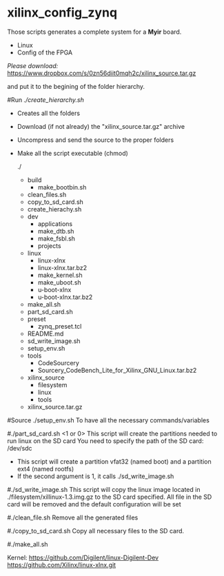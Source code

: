 # xilinx_config_zynq


Those scripts generates a complete system for a **Myir** board.
- Linux
- Config of the FPGA


*Please download:*
	https://www.dropbox.com/s/0zn56diit0mqh2c/xilinx_source.tar.gz

and put it to the begining of the folder hierarchy.


#Run *./create_hierarchy.sh*
- Creates all the folders
- Download (if not already) the "xilinx_source.tar.gz" archive
- Uncompress and send the source to the proper folders
- Make all the script executable (chmod)

	./
	* build
		* make_bootbin.sh
	* clean_files.sh
	* copy_to_sd_card.sh
	* create_hierachy.sh
	* dev
		* applications
		* make_dtb.sh
		* make_fsbl.sh
		* projects
	* linux
		* linux-xlnx
		* linux-xlnx.tar.bz2
		* make_kernel.sh
		* make_uboot.sh
		* u-boot-xlnx
		* u-boot-xlnx.tar.bz2
	* make_all.sh
	* part_sd_card.sh
	* preset
		* zynq_preset.tcl
	* README.md
	* sd_write_image.sh
	* setup_env.sh
	* tools
		* CodeSourcery
		* Sourcery_CodeBench_Lite_for_Xilinx_GNU_Linux.tar.bz2
	* xilinx_source
		* filesystem
		* linux
		* tools
	* xilinx_source.tar.gz



#Source ./setup_env.sh
To have all the necessary commands/variables


#./part_sd_card.sh <SD CARD ABSOLUTE PATH> <1 or 0>
This script will create the partitions needed to run linux on the SD card
You need to specify the path of the SD card: /dev/sdc
- This script will create a partition vfat32 (named boot) and a partition ext4 (named rootfs)
- If the second argument is 1, it calls ./sd_write_image.sh <SD CARD ABSOLUTE PATH>


#./sd_write_image.sh <SD CARD ABSOLUTE PATH>
This script will copy the linux image located in ./filesystem/xillinux-1.3.img.gz to the SD card specified.
All file in the SD card will be removed and the default configuration will be set

#./clean_file.sh
Remove all the generated files

#./copy_to_sd_card.sh <SD CARD ABSOLUTE PATH>
Copy all necessary files to the SD card.

#./make_all.sh <Path to the hdf file> <sd card absolute path>







Kernel:
https://github.com/Digilent/linux-Digilent-Dev
https://github.com/Xilinx/linux-xlnx.git
